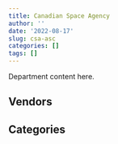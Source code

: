 ```yaml
---
title: Canadian Space Agency
author: ''
date: '2022-08-17'
slug: csa-asc
categories: []
tags: []
---
```


<script src="/rmarkdown-libs/htmlwidgets/htmlwidgets.js"></script>
<link href="/rmarkdown-libs/datatables-css/datatables-crosstalk.css" rel="stylesheet" />
<script src="/rmarkdown-libs/datatables-binding/datatables.js"></script>
<script src="/rmarkdown-libs/jquery/jquery-3.6.0.min.js"></script>
<link href="/rmarkdown-libs/dt-core-bootstrap/css/dataTables.bootstrap.min.css" rel="stylesheet" />
<link href="/rmarkdown-libs/dt-core-bootstrap/css/dataTables.bootstrap.extra.css" rel="stylesheet" />
<script src="/rmarkdown-libs/dt-core-bootstrap/js/jquery.dataTables.min.js"></script>
<script src="/rmarkdown-libs/dt-core-bootstrap/js/dataTables.bootstrap.min.js"></script>
<link href="/rmarkdown-libs/crosstalk/css/crosstalk.min.css" rel="stylesheet" />
<script src="/rmarkdown-libs/crosstalk/js/crosstalk.min.js"></script>
<script src="/rmarkdown-libs/htmlwidgets/htmlwidgets.js"></script>
<link href="/rmarkdown-libs/datatables-css/datatables-crosstalk.css" rel="stylesheet" />
<script src="/rmarkdown-libs/datatables-binding/datatables.js"></script>
<script src="/rmarkdown-libs/jquery/jquery-3.6.0.min.js"></script>
<link href="/rmarkdown-libs/dt-core-bootstrap/css/dataTables.bootstrap.min.css" rel="stylesheet" />
<link href="/rmarkdown-libs/dt-core-bootstrap/css/dataTables.bootstrap.extra.css" rel="stylesheet" />
<script src="/rmarkdown-libs/dt-core-bootstrap/js/jquery.dataTables.min.js"></script>
<script src="/rmarkdown-libs/dt-core-bootstrap/js/dataTables.bootstrap.min.js"></script>
<link href="/rmarkdown-libs/crosstalk/css/crosstalk.min.css" rel="stylesheet" />
<script src="/rmarkdown-libs/crosstalk/js/crosstalk.min.js"></script>

Department content here.

## Vendors

<div id="htmlwidget-1" style="width:100%;height:auto;" class="datatables html-widget"></div>
<script type="application/json" data-for="htmlwidget-1">{"x":{"style":"bootstrap","filter":"none","vertical":false,"data":[["<a href=\"/vendors/abb/\">ABB<\/a>","<a href=\"/vendors/access_2_networks/\">ACCESS 2 NETWORKS<\/a>","<a href=\"/vendors/acme_future_security_controls/\">ACME FUTURE SECURITY CONTROLS<\/a>","<a href=\"/vendors/adga_group/\">ADGA GROUP<\/a>","<a href=\"/vendors/aecom/\">AECOM<\/a>","<a href=\"/vendors/airbus/\">AIRBUS<\/a>","<a href=\"/vendors/altis_human_resources/\">ALTIS HUMAN RESOURCES<\/a>","<a href=\"/vendors/aon_reed_stenhouse/\">AON REED STENHOUSE<\/a>","<a href=\"/vendors/applied_electonics/\">APPLIED ELECTONICS<\/a>","<a href=\"/vendors/artemp_personnel_services/\">ARTEMP PERSONNEL SERVICES<\/a>","<a href=\"/vendors/av_tech/\">AV TECH<\/a>","<a href=\"/vendors/avi_spl_canada/\">AVI SPL CANADA<\/a>","<a href=\"/vendors/beaudoin_canada/\">BEAUDOIN CANADA<\/a>","<a href=\"/vendors/bell_canada/\">BELL CANADA<\/a>","<a href=\"/vendors/black_mcdonald/\">BLACK MCDONALD<\/a>","<a href=\"/vendors/bouthillette_parizeau/\">BOUTHILLETTE PARIZEAU<\/a>","<a href=\"/vendors/c_core/\">C CORE<\/a>","<a href=\"/vendors/calian/\">CALIAN<\/a>","<a href=\"/vendors/canadensys_aerospace/\">CANADENSYS AEROSPACE<\/a>","<a href=\"/vendors/canadian_corps_of_commissionaires/\">CANADIAN CORPS OF COMMISSIONAIRES<\/a>","<a href=\"/vendors/canadian_nuclear_laboratories/\">CANADIAN NUCLEAR LABORATORIES<\/a>","<a href=\"/vendors/carahsoft_technology/\">CARAHSOFT TECHNOLOGY<\/a>","<a href=\"/vendors/carleton_university/\">CARLETON UNIVERSITY<\/a>","<a href=\"/vendors/carre_technologies/\">CARRE TECHNOLOGIES<\/a>","<a href=\"/vendors/cbci_telecom/\">CBCI TELECOM<\/a>","<a href=\"/vendors/cdw_canada/\">CDW CANADA<\/a>","<a href=\"/vendors/cedrom_sni/\">CEDROM SNI<\/a>","<a href=\"/vendors/chubb_edwards/\">CHUBB EDWARDS<\/a>","<a href=\"/vendors/cima/\">CIMA<\/a>","<a href=\"/vendors/cnw_group/\">CNW GROUP<\/a>","<a href=\"/vendors/cole_associates_architects/\">COLE ASSOCIATES ARCHITECTS<\/a>","<a href=\"/vendors/communications_power/\">COMMUNICATIONS POWER<\/a>","<a href=\"/vendors/conexsys/\">CONEXSYS<\/a>","<a href=\"/vendors/contract_community/\">CONTRACT COMMUNITY<\/a>","<a href=\"/vendors/cummins_canada/\">CUMMINS CANADA<\/a>","<a href=\"/vendors/dell_computer/\">DELL COMPUTER<\/a>","<a href=\"/vendors/deloitte_and_touche/\">DELOITTE AND TOUCHE<\/a>","<a href=\"/vendors/domus_building_cleaning/\">DOMUS BUILDING CLEANING<\/a>","<a href=\"/vendors/ebsco_canada/\">EBSCO CANADA<\/a>","<a href=\"/vendors/elsevier/\">ELSEVIER<\/a>","<a href=\"/vendors/ems_technologies/\">EMS TECHNOLOGIES<\/a>","<a href=\"/vendors/englobe/\">ENGLOBE<\/a>","<a href=\"/vendors/excel_human_resources/\">EXCEL HUMAN RESOURCES<\/a>","<a href=\"/vendors/ford_motor_company/\">FORD MOTOR COMPANY<\/a>","<a href=\"/vendors/gartner/\">GARTNER<\/a>","<a href=\"/vendors/goss_gilroy/\">GOSS GILROY<\/a>","<a href=\"/vendors/honeywell/\">HONEYWELL<\/a>","<a href=\"/vendors/hoskin_scientific/\">HOSKIN SCIENTIFIC<\/a>","<a href=\"/vendors/hypertec/\">HYPERTEC<\/a>","<a href=\"/vendors/ibm_canada/\">IBM CANADA<\/a>","<a href=\"/vendors/ifathom/\">IFATHOM<\/a>","<a href=\"/vendors/info_tech_research_group/\">INFO TECH RESEARCH GROUP<\/a>","<a href=\"/vendors/institut_national_d_optique/\">INSTITUT NATIONAL D OPTIQUE<\/a>","<a href=\"/vendors/integra_networks/\">INTEGRA NETWORKS<\/a>","<a href=\"/vendors/interactive_audio_visual/\">INTERACTIVE AUDIO VISUAL<\/a>","<a href=\"/vendors/international_safety_research/\">INTERNATIONAL SAFETY RESEARCH<\/a>","<a href=\"/vendors/iron_mountain/\">IRON MOUNTAIN<\/a>","<a href=\"/vendors/it_net_consultants/\">IT NET CONSULTANTS<\/a>","<a href=\"/vendors/itex/\">ITEX<\/a>","<a href=\"/vendors/keysight_technologies_canada/\">KEYSIGHT TECHNOLOGIES CANADA<\/a>","<a href=\"/vendors/kone/\">KONE<\/a>","<a href=\"/vendors/kpmg/\">KPMG<\/a>","<a href=\"/vendors/l3harris/\">L3HARRIS<\/a>","<a href=\"/vendors/lansdowne_technologies/\">LANSDOWNE TECHNOLOGIES<\/a>","<a href=\"/vendors/leo_pisces_services_group/\">LEO PISCES SERVICES GROUP<\/a>","<a href=\"/vendors/les_entreprises_fervel/\">LES ENTREPRISES FERVEL<\/a>","<a href=\"/vendors/lumina_it/\">LUMINA IT<\/a>","<a href=\"/vendors/macdonald_dettwiler_and_associates/\">MACDONALD DETTWILER AND ASSOCIATES<\/a>","<a href=\"/vendors/magellan_aerospace/\">MAGELLAN AEROSPACE<\/a>","<a href=\"/vendors/media_q/\">MEDIA Q<\/a>","<a href=\"/vendors/mega_tech/\">MEGA TECH<\/a>","<a href=\"/vendors/mgis/\">MGIS<\/a>","<a href=\"/vendors/michanie_construction/\">MICHANIE CONSTRUCTION<\/a>","<a href=\"/vendors/microsoft_canada/\">MICROSOFT CANADA<\/a>","<a href=\"/vendors/mishkumi_technologies/\">MISHKUMI TECHNOLOGIES<\/a>","<a href=\"/vendors/mobile_resource_group/\">MOBILE RESOURCE GROUP<\/a>","<a href=\"/vendors/neptec_design_group/\">NEPTEC DESIGN GROUP<\/a>","<a href=\"/vendors/nisha_techonologies/\">NISHA TECHONOLOGIES<\/a>","<a href=\"/vendors/opentext/\">OPENTEXT<\/a>","<a href=\"/vendors/oracle_canada/\">ORACLE CANADA<\/a>","<a href=\"/vendors/phaselock_systems_international/\">PHASELOCK SYSTEMS INTERNATIONAL<\/a>","<a href=\"/vendors/pleiad_canada/\">PLEIAD CANADA<\/a>","<a href=\"/vendors/polaris_industries/\">POLARIS INDUSTRIES<\/a>","<a href=\"/vendors/pra/\">PRA<\/a>","<a href=\"/vendors/precisionit/\">PRECISIONIT<\/a>","<a href=\"/vendors/printers_plus/\">PRINTERS PLUS<\/a>","<a href=\"/vendors/procom_consultants/\">PROCOM CONSULTANTS<\/a>","<a href=\"/vendors/prologic_systems/\">PROLOGIC SYSTEMS<\/a>","<a href=\"/vendors/provencher_roy_associes/\">PROVENCHER ROY ASSOCIES<\/a>","<a href=\"/vendors/pylon_electronics/\">PYLON ELECTRONICS<\/a>","<a href=\"/vendors/qmr/\">QMR<\/a>","<a href=\"/vendors/quantum_management_services/\">QUANTUM MANAGEMENT SERVICES<\/a>","<a href=\"/vendors/queen_s_university/\">QUEEN S UNIVERSITY<\/a>","<a href=\"/vendors/quintet_consulting/\">QUINTET CONSULTING<\/a>","<a href=\"/vendors/sap/\">SAP<\/a>","<a href=\"/vendors/sed_systems/\">SED SYSTEMS<\/a>","<a href=\"/vendors/shi_canada/\">SHI CANADA<\/a>","<a href=\"/vendors/siemens/\">SIEMENS<\/a>","<a href=\"/vendors/sierra_systems_group/\">SIERRA SYSTEMS GROUP<\/a>","<a href=\"/vendors/softchoice/\">SOFTCHOICE<\/a>","<a href=\"/vendors/softsim_technologies/\">SOFTSIM TECHNOLOGIES<\/a>","<a href=\"/vendors/stantec/\">STANTEC<\/a>","<a href=\"/vendors/systemscope/\">SYSTEMSCOPE<\/a>","<a href=\"/vendors/telesat/\">TELESAT<\/a>","<a href=\"/vendors/telus_canada/\">TELUS CANADA<\/a>","<a href=\"/vendors/teramach_technologies/\">TERAMACH TECHNOLOGIES<\/a>","<a href=\"/vendors/testforce_systems/\">TESTFORCE SYSTEMS<\/a>","<a href=\"/vendors/thales/\">THALES<\/a>","<a href=\"/vendors/the_aim_group/\">THE AIM GROUP<\/a>","<a href=\"/vendors/the_mathworks/\">THE MATHWORKS<\/a>","<a href=\"/vendors/the_vcan_group/\">THE VCAN GROUP<\/a>","<a href=\"/vendors/thomas_schmidt/\">THOMAS SCHMIDT<\/a>","<a href=\"/vendors/thyssenkrupp_elevator/\">THYSSENKRUPP ELEVATOR<\/a>","<a href=\"/vendors/tundra_technical_solutions/\">TUNDRA TECHNICAL SOLUTIONS<\/a>","<a href=\"/vendors/turtle_island_staffing/\">TURTLE ISLAND STAFFING<\/a>","<a href=\"/vendors/university_of_alberta/\">UNIVERSITY OF ALBERTA<\/a>","<a href=\"/vendors/university_of_british_columbia/\">UNIVERSITY OF BRITISH COLUMBIA<\/a>","<a href=\"/vendors/university_of_calgary/\">UNIVERSITY OF CALGARY<\/a>","<a href=\"/vendors/university_of_guelph/\">UNIVERSITY OF GUELPH<\/a>","<a href=\"/vendors/university_of_ottawa/\">UNIVERSITY OF OTTAWA<\/a>","<a href=\"/vendors/university_of_saskatchewan/\">UNIVERSITY OF SASKATCHEWAN<\/a>","<a href=\"/vendors/university_of_toronto/\">UNIVERSITY OF TORONTO<\/a>","<a href=\"/vendors/university_of_waterloo/\">UNIVERSITY OF WATERLOO<\/a>","<a href=\"/vendors/university_of_western_ontario/\">UNIVERSITY OF WESTERN ONTARIO<\/a>","<a href=\"/vendors/vaisala_canada/\">VAISALA CANADA<\/a>","<a href=\"/vendors/wajax/\">WAJAX<\/a>","<a href=\"/vendors/waste_management_of_canada/\">WASTE MANAGEMENT OF CANADA<\/a>","<a href=\"/vendors/workdynamics_technologies/\">WORKDYNAMICS TECHNOLOGIES<\/a>","<a href=\"/vendors/wsp/\">WSP<\/a>","<a href=\"/vendors/york_university/\">YORK UNIVERSITY<\/a>","<a href=\"/vendors/zernam_enterprise/\">ZERNAM ENTERPRISE<\/a>","<a href=\"/vendors/zycom/\">ZYCOM<\/a>"],["$   2,191,410.07",null,"$      22,449.43","$     426,155.10","$     107,093.57","$     424,331.28",null,"$      14,618.75","$     197,337.55","$      33,169.36","$     618,144.82","$      13,402.85","$   2,167,834.33","$      68,182.26",null,null,"$     101,690.09","$     323,145.85","$     657,745.21","$   2,332,628.56",null,"$      16,702.01",null,"$   1,352,203.95",null,null,"$      13,593.59","$      45,632.54",null,"$      17,246.25","$     234,417.06","$   1,935,614.47",null,"$      23,940.00",null,null,"$       7,307.81","$     200,965.05","$      35,427.21","$     137,060.20","$   8,897,258.15","$      16,341.01",null,"$      36,588.30",null,null,"$   8,373,010.65","$      11,727.46",null,null,null,null,"$     259,797.47",null,"$      87,110.19","$      39,718.48","$      22,979.29","$      45,245.30",null,"$     230,036.38",null,"$     265,705.43","$   1,598,968.04","$     135,307.38",null,"$     523,690.28","$      61,979.73","$ 164,295,462.24","$     163,752.74",null,null,"$     100,596.17","$     117,455.64","$      11,206.43",null,"$      12,068.40","$   4,470,704.21","$     746,866.01","$      16,013.59","$      74,359.56",null,null,null,"$     212,282.14",null,null,"$     318,719.11","$       9,676.62","$      99,075.03","$      81,698.65","$     314,058.72",null,"$      11,187.00",null,"$      11,421.55","$   3,416,478.72",null,"$     103,778.63","$      36,941.75","$     116,179.91","$     417,853.86",null,null,"$     147,902.11","$      16,385.27","$     157,315.89",null,"$      22,317.01","$     216,960.65","$     106,430.46",null,null,"$     201,214.01",null,null,"$     247,707.91","$      72,918.20","$   1,903,147.73","$     668,203.07","$     209,288.01","$     621,797.96","$      11,883.32","$   1,462,761.79","$      62,639.65",null,null,null,"$      56,816.13",null,"$   1,141,829.92","$     257,339.45","$      12,098.62"],["$   1,750,613.74",null,null,"$     475,971.29",null,null,null,null,"$     230,829.56","$      14,403.41","$     618,144.82",null,"$   2,346,867.16",null,null,null,"$      20,977.81","$     643,683.92","$   1,000,644.39","$   2,272,797.01","$      38,405.43","$      18,674.24",null,"$   1,400,063.21",null,"$      37,531.30","$      18,417.13","$      45,632.54",null,"$      22,995.00","$     234,417.06","$   1,026,723.10","$       7,654.50","$      15,506.33",null,null,"$      22,995.00","$     200,965.05","$      34,194.86","$      82,970.26","$   8,897,258.15",null,null,null,null,"$      42,850.42","$   6,847,091.89",null,null,null,null,"$      11,499.03","$     515,359.12",null,null,"$      48,812.27","$      11,863.92","$      45,245.30",null,"$     166,268.20","$      17,373.75","$      43,198.62","$   1,580,266.55","$     123,860.00",null,"$     523,967.46","$      17,120.27","$ 165,276,095.04","$     472,288.82","$      12,814.20",null,"$     100,596.17","$     117,455.64","$      23,696.03","$      19,065.74",null,"$   7,903,264.32","$     296,269.42","$      16,269.82","$     231,962.40",null,null,null,"$     161,318.37","$      27,645.45","$      20,431.06","$     382,256.34","$      40,298.58",null,"$      81,698.65","$      87,698.06",null,null,null,"$      11,421.55","$   3,416,478.72",null,"$     158,616.61","$      40,971.75","$      13,857.01","$     558,409.97",null,null,"$     197,022.89",null,"$     157,315.89",null,"$     227,289.22","$      70,463.98","$     224,328.48",null,null,"$      29,425.62","$      51,090.64",null,"$     100,862.07","$      72,918.20","$   1,747,567.33","$     728,042.15","$     209,288.01","$   1,034,258.38","$     504,417.64","$   1,618,396.58","$     124,289.61","$      72,866.21",null,null,"$       2,758.94",null,"$   1,236,437.19",null,null],["$   2,178,885.93",null,null,"$     347,611.71",null,"$     571,157.03",null,null,"$     193,120.06",null,"$     681,531.50",null,"$   2,353,296.94","$      28,808.13",null,null,null,"$     775,802.50","$   1,584,955.48","$   2,394,167.59","$      74,372.41","$      15,099.57",null,"$   1,154,259.06","$      33,498.79","$       1,814.32","$      34,352.35","$      12,586.23",null,"$      19,545.75","$      78,353.10","$   1,029,536.04","$       3,843.00","$       9,493.67",null,"$      12,069.11",null,"$     201,515.64","$      82,863.07","$     107,639.80","$   8,921,634.20",null,"$      11,035.35","$      29,020.95","$      21,346.99","$      75,537.08","$  15,128,678.72",null,"$      31,353.29","$      50,664.15",null,"$      56,115.27","$     430,642.55",null,null,null,"$      13,449.93",null,"$      46,196.96","$      58,354.88","$      23,207.27","$     300,444.66","$   1,584,596.05","$     227,604.72",null,"$     525,603.57",null,"$ 162,947,444.95","$   1,104,007.23","$      11,300.00",null,null,null,"$      10,809.07",null,null,"$   7,032,744.87","$   1,288,967.57","$      16,627.74","$     208,842.43",null,"$       6,798.69","$      35,217.46","$      96,441.66",null,null,"$     440,785.15","$      29,029.87",null,"$      81,922.49","$      10,885.25","$      16,084.43",null,"$      46,935.00","$      11,520.50","$   3,425,838.94",null,"$     159,051.17","$      79,620.19","$      90,632.15","$     379,224.56","$       6,253.31",null,"$     197,562.68",null,null,"$      42,700.44","$     367,280.04",null,"$     185,277.74","$      15,065.91",null,"$      16,745.58","$      97,391.53","$      70,789.89","$     109,247.42","$      73,117.97","$   1,553,315.34","$     730,036.78","$     209,861.40","$     835,160.64","$     736,998.86","$   1,346,652.58","$      85,319.00",null,null,null,"$      13,463.64",null,"$   1,160,509.74",null,null],["$   4,371,835.93","$      24,218.47",null,"$     236,094.70",null,"$   1,737,838.07","$     172,462.50",null,"$      19,511.86",null,"$     708,973.92",null,"$   2,346,867.16",null,"$     268,126.66","$      51,111.56","$     358,188.77","$     248,458.82","$     944,007.11","$   2,427,826.59",null,null,"$      26,904.15","$     366,325.57",null,"$     213,820.15","$      14,952.87","$       7,496.72","$      48,581.38","$      24,144.75",null,"$   1,026,723.10",null,null,"$      14,168.94",null,"$     195,844.97","$     200,965.05","$      22,343.60","$      87,935.87","$   8,897,258.15",null,"$      19,662.98",null,"$      15,333.76","$      12,050.30","$  17,230,428.11","$      22,875.97","$      52,162.28","$      69,893.37","$       3,371.64",null,null,"$     140,524.09",null,null,"$      14,183.02",null,null,"$     115,437.62","$      23,143.86","$      84,728.60","$   1,834,097.32","$     374,659.61","$      43,812.57","$     524,167.50",null,"$ 215,423,869.02","$   2,054,442.68",null,"$      24,794.28",null,"$      12,304.57","$      29,150.02",null,null,"$     331,625.70","$     475,485.44","$      13,692.73","$     309,369.98","$      11,467.03","$      22,131.89",null,"$      71,634.32",null,null,"$     594,887.35",null,null,"$      14,692.03","$      16,950.00",null,null,null,"$      11,520.50","$   3,416,478.72","$      29,971.95","$     180,558.55",null,"$     169,984.52","$     628,441.18","$      10,346.39","$      60,500.33","$     197,022.89",null,null,null,"$     366,276.54",null,"$      48,278.11","$      30,049.50","$       3,487.22","$      15,098.47",null,"$     131,828.11","$     294,632.37","$      54,738.59","$     998,490.79","$     559,543.17","$     209,288.01","$      58,452.80","$     706,306.02","$   1,342,973.21",null,null,"$      14,762.87","$       1,240.24","$      13,426.85","$     104,898.59",null,null,null]],"container":"<table class=\"table table-striped table-hover row-border order-column display\">\n  <thead>\n    <tr>\n      <th>Vendor<\/th>\n      <th>2017-2018<\/th>\n      <th>2018-2019<\/th>\n      <th>2019-2020<\/th>\n      <th>2020-2021<\/th>\n    <\/tr>\n  <\/thead>\n<\/table>","options":{"order":[[4,"desc"]],"pageLength":10,"autoWidth":true,"columnDefs":[],"orderClasses":false}},"evals":[],"jsHooks":[]}</script>

## Categories

<div id="htmlwidget-2" style="width:100%;height:auto;" class="datatables html-widget"></div>
<script type="application/json" data-for="htmlwidget-2">{"x":{"style":"bootstrap","filter":"none","vertical":false,"data":[["<a href=\"/categories/1_facilities_and_construction/\">Facilities and construction<\/a>","<a href=\"/categories/10_office_management/\">Office management<\/a>","<a href=\"/categories/2_professional_services/\">Professional services<\/a>","<a href=\"/categories/3_information_technology/\">Information technology<\/a>","<a href=\"/categories/4_medical/\">Medical<\/a>","<a href=\"/categories/5_transportation_and_logistics/\">Transportation and logistics<\/a>","<a href=\"/categories/6_industrial_products_and_services/\">Industrial products and services<\/a>","<a href=\"/categories/8_security_and_protection/\">Security and protection<\/a>","<a href=\"/categories/9_human_capital/\">Human capital<\/a>",null],["$  59,845,924.36","$     295,858.82","$ 162,919,795.17","$   5,800,195.03","$      77,435.03","$     188,872.95","$   2,288,654.23","$   2,332,628.56","$     559,841.86","$     943,601.39"],["$  59,225,447.16","$      98,793.06","$ 165,499,209.35","$   3,575,637.03","$      76,364.42","$     244,223.13","$   2,303,788.57","$   2,272,797.01","$     524,651.14","$   1,268,234.86"],["$  66,653,678.54","$     193,114.17","$ 163,580,574.99","$   8,000,840.10","$     123,588.24","$     345,542.17","$   2,030,475.59","$   2,394,167.59","$     529,589.97","$   1,264,999.97"],["$ 113,864,843.78","$     115,720.91","$ 168,451,599.52","$   8,913,034.20","$     166,681.94","$      86,739.81","$     759,574.55","$   2,427,826.59","$     661,704.23","$     985,521.89"]],"container":"<table class=\"table table-striped table-hover row-border order-column display\">\n  <thead>\n    <tr>\n      <th>Category<\/th>\n      <th>2017-2018<\/th>\n      <th>2018-2019<\/th>\n      <th>2019-2020<\/th>\n      <th>2020-2021<\/th>\n    <\/tr>\n  <\/thead>\n<\/table>","options":{"order":[[4,"desc"]],"pageLength":20,"autoWidth":true,"columnDefs":[],"orderClasses":false,"lengthMenu":[10,20,25,50,100]}},"evals":[],"jsHooks":[]}</script>
